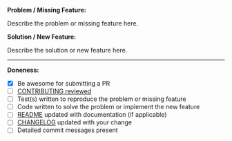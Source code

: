 **Problem / Missing Feature:**

Describe the problem or missing feature here.

**Solution / New Feature:**

Describe the solution or new feature here.

---

**Doneness:**

- [x] Be awesome for submitting a PR
- [ ] [CONTRIBUTING reviewed](https://github.com/alexa-js/alexa-utterances/blob/master/CONTRIBUTING.md)
- [ ] Test(s) written to reproduce the problem or missing feature
- [ ] Code written to solve the problem or implement the new feature
- [ ] [README](https://github.com/alexa-js/alexa-utterances/blob/master/README.md) updated with documentation (if applicable)
- [ ] [CHANGELOG](https://github.com/alexa-js/alexa-utterances/blob/master/CHANGELOG.md) updated with your change
- [ ] Detailed commit messages present
